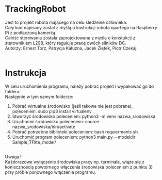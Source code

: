 # TrackingRobot
Jest to projekt robota mającego na celu śledzenie człowieka. <br />
Cały kod napisany został z myślą o knstrukcji robota opartego na Raspberry Pi z podłączoną kamerką. <br />
Całość sterowania została zaprojektowana z myślą o konstukcji z sterownikiem L298, który reguluje pracę dwóch silników DC. <br />
Autorzy: Ernest Torz, Patrycja Kałużna, Jacek Ziętek, Piotr Czekaj
<br /> 
<br />
# Instrukcja
W celu uruchomienia programu, należy pobrać projekt i wypakować go do folderu. <br/>
Następnie w tym samym folderze:
1) Pobrać wirtualne środowisko (jeśli takowe nie jest pobrane), poleceniem: sudo pip3 install virtualenv 
2) Stworzyć środowisko poleceniem: python3 -m venv nazwa_srodowiska 
3) Uruchomić środowisko poleceniem: source nazwa_srodowiska/bin/activate 
4) Pobrać potrzebne biblioteki poleceniem: bash requierments.sh 
5) Uruchomić program poleceniem: python3 main.py --modeldir Sample_TFlite_model/
<br/>
Uwaga ! <br/>
Każdorazowe wyłączenie środowiska pracy np. terminala, wiąże się z koniecznością powtórnego włączenia środowiska poleceniem z punktu 3) <br/>
przy próbie ponownego włączenia programu.

